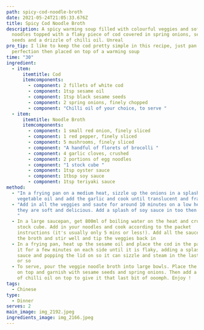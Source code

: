 ```yaml
---
path: spicy-cod-noodle-broth
date: 2021-05-24T21:05:33.676Z
title: Spicy Cod Noodle Broth
description: A spicy warming soup filled with colourful veggies and soft egg
  noodles topped with a flaky piece of cod covered in spring onions, sesame
  seeds and a drizzle of chilli oil. Unreal
pro_tip: I like to keep the cod pretty simple in this recipe, just pan fried to
  perfection then placed on top of a warming soup
time: "30"
ingredient:
  - item:
      itemtitle: Cod
      itemcomponents:
        - component: 2 fillets of white cod
        - component: 1tsp sesame oil
        - component: 1tsp black sesame seeds
        - component: 2 spring onions, finely chopped
        - component: "Chilli oil of your choice, to serve "
  - item:
      itemtitle: Noodle Broth
      itemcomponents:
        - component: 1 small red onion, finely sliced
        - component: 1 red pepper, finely sliced
        - component: 5 mushrooms, finely sliced
        - component: "A handful of florets of brocolli "
        - component: 4 garlic cloves, crushed
        - component: 2 portions of egg noodles
        - component: "1 stock cube "
        - component: 1tsp oyster sauce
        - component: 1tbsp soy sauce
        - component: 1tsp teriyaki sauce
method:
  - "In a frying pan on a medium heat, sizzle up the onions in a splash of
    vegetable oil and add the garlic and cook until translucent and fragrant. "
  - "Add in all the veggies and saute for around 10 minutes on a low heat until
    they are soft and delicious. Add a splash of soy sauce in too then set aside
    "
  - In a large saucepan, get 800ml of boiling water on the heat and crumble in a
    stock cube. Add in your noodles and cook according to the packet
    instructions (it's usually only 5 mins or less!). Add all the sauces into
    the broth and stir well and tip the veggies back in
  - In a frying pan, heat up the sesame oil and place the cod in the pan. Cook
    it for a few minutes on each side until it is flaky, adding a splash of soy
    sauce and popping the lid on so it can sizzle and steam in the last minute
    or so
  - To serve, pour the veggie noodle broth into large bowls. Place the cod right
    on top and garnish with sesame seeds and spring onions. Then add a drizzle
    of chilli oil on top to give it that last bit of ooomph. Enjoy !
tags:
  - Chinese
type:
  - Dinner
serves: 2
main_image: img_2192.jpeg
ingredients_image: img_2166.jpeg
---
```

